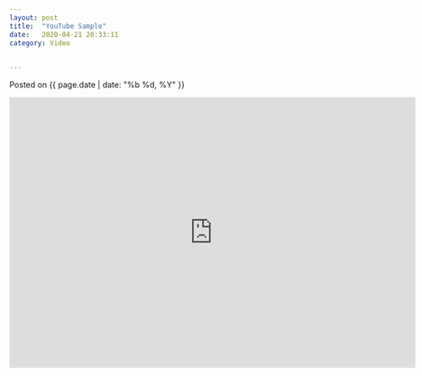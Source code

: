 ```yaml
---
layout: post
title:  "YouTube Sample"
date:   2020-04-21 20:33:11
category: Video
	  	

---
```



<p class="meta">Posted on <span class="postdate">{{ page.date | date: "%b %d, %Y" }}</span></p>

<iframe class="madtinker_main" width="720" height="480" src="https://www.youtube.com/embed/y78W8e_zeTg" align="center" frameborder="0" allow="accelerometer; autoplay; encrypted-media; gyroscope; picture-in-picture" allowfullscreen></iframe>

